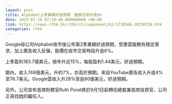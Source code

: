 ```yaml
---
layout: post
title: Alphabet上季業績好過預期　盤後交易升逾6%
date: 2023-07-26 07:19:40.000000000 +08:00
link: https://news.rthk.hk/rthk/ch/component/k2/1710566-20230726.htm
categories: rthk
---
```


Google母公司Alphabet收市後公布第2季業績好過預期，受惠雲服務有穩定需求，加上廣告收入反彈，股價在收市交易時段升逾6%。

上季盈利183.7億美元，按年升近15%，每股盈利1.44美元，好過預期。

期內，收入746億美元，升約7%，亦高於預期。來自YouTube廣告收入升逾4%至76.7美元。Google雲收入升28%至逾80億美元，好過預期。

另外，公司宣布首席財務官Ruth Porat將於9月1日起轉任總裁兼首席投資官，公司正尋找她的繼任人。
